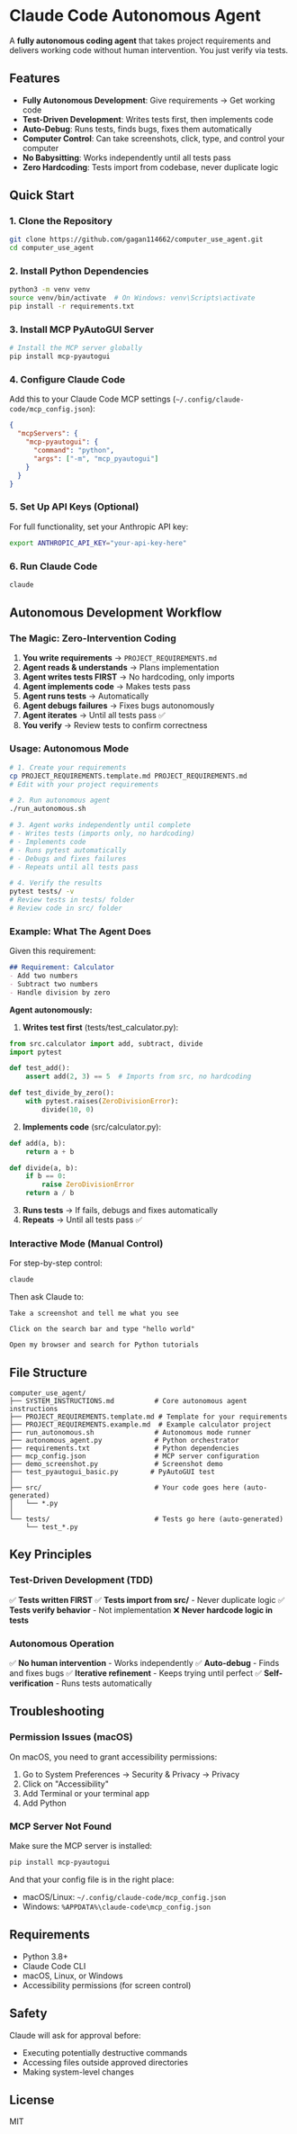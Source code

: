 # Claude Code Autonomous Agent

A **fully autonomous coding agent** that takes project requirements and delivers working code without human intervention. You just verify via tests.

## Features

- **Fully Autonomous Development**: Give requirements → Get working code
- **Test-Driven Development**: Writes tests first, then implements code
- **Auto-Debug**: Runs tests, finds bugs, fixes them automatically
- **Computer Control**: Can take screenshots, click, type, and control your computer
- **No Babysitting**: Works independently until all tests pass
- **Zero Hardcoding**: Tests import from codebase, never duplicate logic

## Quick Start

### 1. Clone the Repository

```bash
git clone https://github.com/gagan114662/computer_use_agent.git
cd computer_use_agent
```

### 2. Install Python Dependencies

```bash
python3 -m venv venv
source venv/bin/activate  # On Windows: venv\Scripts\activate
pip install -r requirements.txt
```

### 3. Install MCP PyAutoGUI Server

```bash
# Install the MCP server globally
pip install mcp-pyautogui
```

### 4. Configure Claude Code

Add this to your Claude Code MCP settings (`~/.config/claude-code/mcp_config.json`):

```json
{
  "mcpServers": {
    "mcp-pyautogui": {
      "command": "python",
      "args": ["-m", "mcp_pyautogui"]
    }
  }
}
```

### 5. Set Up API Keys (Optional)

For full functionality, set your Anthropic API key:

```bash
export ANTHROPIC_API_KEY="your-api-key-here"
```

### 6. Run Claude Code

```bash
claude
```

## Autonomous Development Workflow

### The Magic: Zero-Intervention Coding

1. **You write requirements** → `PROJECT_REQUIREMENTS.md`
2. **Agent reads & understands** → Plans implementation
3. **Agent writes tests FIRST** → No hardcoding, only imports
4. **Agent implements code** → Makes tests pass
5. **Agent runs tests** → Automatically
6. **Agent debugs failures** → Fixes bugs autonomously
7. **Agent iterates** → Until all tests pass ✅
8. **You verify** → Review tests to confirm correctness

### Usage: Autonomous Mode

```bash
# 1. Create your requirements
cp PROJECT_REQUIREMENTS.template.md PROJECT_REQUIREMENTS.md
# Edit with your project requirements

# 2. Run autonomous agent
./run_autonomous.sh

# 3. Agent works independently until complete
# - Writes tests (imports only, no hardcoding)
# - Implements code
# - Runs pytest automatically
# - Debugs and fixes failures
# - Repeats until all tests pass

# 4. Verify the results
pytest tests/ -v
# Review tests in tests/ folder
# Review code in src/ folder
```

### Example: What The Agent Does

Given this requirement:
```markdown
## Requirement: Calculator
- Add two numbers
- Subtract two numbers
- Handle division by zero
```

**Agent autonomously:**

1. **Writes test first** (tests/test_calculator.py):
```python
from src.calculator import add, subtract, divide
import pytest

def test_add():
    assert add(2, 3) == 5  # Imports from src, no hardcoding

def test_divide_by_zero():
    with pytest.raises(ZeroDivisionError):
        divide(10, 0)
```

2. **Implements code** (src/calculator.py):
```python
def add(a, b):
    return a + b

def divide(a, b):
    if b == 0:
        raise ZeroDivisionError
    return a / b
```

3. **Runs tests** → If fails, debugs and fixes automatically
4. **Repeats** → Until all tests pass ✅

### Interactive Mode (Manual Control)

For step-by-step control:

```bash
claude
```

Then ask Claude to:
```
Take a screenshot and tell me what you see
```

```
Click on the search bar and type "hello world"
```

```
Open my browser and search for Python tutorials
```

## File Structure

```
computer_use_agent/
├── SYSTEM_INSTRUCTIONS.md          # Core autonomous agent instructions
├── PROJECT_REQUIREMENTS.template.md # Template for your requirements
├── PROJECT_REQUIREMENTS.example.md  # Example calculator project
├── run_autonomous.sh               # Autonomous mode runner
├── autonomous_agent.py             # Python orchestrator
├── requirements.txt                # Python dependencies
├── mcp_config.json                 # MCP server configuration
├── demo_screenshot.py              # Screenshot demo
├── test_pyautogui_basic.py        # PyAutoGUI test
│
├── src/                            # Your code goes here (auto-generated)
│   └── *.py
│
└── tests/                          # Tests go here (auto-generated)
    └── test_*.py
```

## Key Principles

### Test-Driven Development (TDD)
✅ **Tests written FIRST**
✅ **Tests import from src/** - Never duplicate logic
✅ **Tests verify behavior** - Not implementation
❌ **Never hardcode logic in tests**

### Autonomous Operation
✅ **No human intervention** - Works independently
✅ **Auto-debug** - Finds and fixes bugs
✅ **Iterative refinement** - Keeps trying until perfect
✅ **Self-verification** - Runs tests automatically

## Troubleshooting

### Permission Issues (macOS)

On macOS, you need to grant accessibility permissions:
1. Go to System Preferences → Security & Privacy → Privacy
2. Click on "Accessibility"
3. Add Terminal or your terminal app
4. Add Python

### MCP Server Not Found

Make sure the MCP server is installed:
```bash
pip install mcp-pyautogui
```

And that your config file is in the right place:
- macOS/Linux: `~/.config/claude-code/mcp_config.json`
- Windows: `%APPDATA%\claude-code\mcp_config.json`

## Requirements

- Python 3.8+
- Claude Code CLI
- macOS, Linux, or Windows
- Accessibility permissions (for screen control)

## Safety

Claude will ask for approval before:
- Executing potentially destructive commands
- Accessing files outside approved directories
- Making system-level changes

## License

MIT
